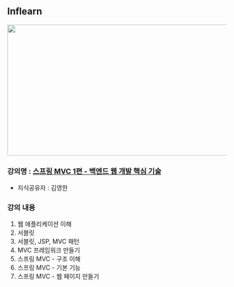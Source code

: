 ## Inflearn

<img src="https://github.com/JHyun0302/server/assets/60764632/f59dacaf-681a-43ef-a9b9-a5a5b03b402a"  width="600" height="300"/>

### 강의명 : [스프링 MVC 1편 - 백엔드 웹 개발 핵심 기술](https://www.inflearn.com/course/%EC%8A%A4%ED%94%84%EB%A7%81-mvc-1)

- 지식공유자 : 김영한

### 강의 내용

1. 웹 애플리케이션 이해
2. 서블릿
3. 서블릿, JSP, MVC 패턴
4. MVC 프레임워크 만들기
5. 스프링 MVC - 구조 이해
6. 스프링 MVC - 기본 기능
7. 스프링 MVC - 웹 페이지 만들기
